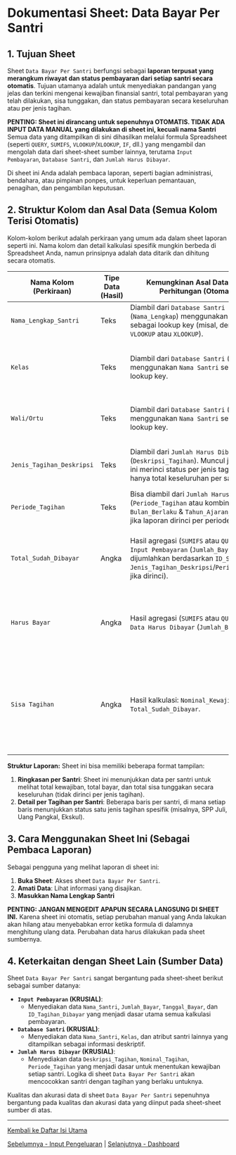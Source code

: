 # Dokumentasi Sheet: Data Bayar Per Santri

## 1. Tujuan Sheet

Sheet `Data Bayar Per Santri` berfungsi sebagai **laporan terpusat yang merangkum riwayat dan status pembayaran dari setiap santri secara otomatis**. Tujuan utamanya adalah untuk menyediakan pandangan yang jelas dan terkini mengenai kewajiban finansial santri, total pembayaran yang telah dilakukan, sisa tunggakan, dan status pembayaran secara keseluruhan atau per jenis tagihan.

**PENTING: Sheet ini dirancang untuk sepenuhnya OTOMATIS. TIDAK ADA INPUT DATA MANUAL yang dilakukan di sheet ini, kecuali nama Santri**  Semua data yang ditampilkan di sini dihasilkan melalui formula Spreadsheet (seperti `QUERY`, `SUMIFS`, `VLOOKUP`/`XLOOKUP`, `IF`, dll.) yang mengambil dan mengolah data dari sheet-sheet sumber lainnya, terutama `Input Pembayaran`, `Database Santri`, dan `Jumlah Harus Dibayar`.

Di sheet ini Anda adalah pembaca laporan, seperti bagian administrasi, bendahara, atau pimpinan ponpes, untuk keperluan pemantauan, penagihan, dan pengambilan keputusan.

## 2. Struktur Kolom dan Asal Data (Semua Kolom Terisi Otomatis)

Kolom-kolom berikut adalah perkiraan yang umum ada dalam sheet laporan seperti ini. Nama kolom dan detail kalkulasi spesifik mungkin berbeda di Spreadsheet Anda, namun prinsipnya adalah data ditarik dan dihitung secara otomatis.

| Nama Kolom (Perkiraan)     | Tipe Data (Hasil) | Kemungkinan Asal Data & Cara Perhitungan (Otomatis)                                                                                                                              | Contoh Isi (Hasil)            | Keterangan                                                                                                                               |
|----------------------------|-------------------|------------------------------------------------------------------------------------------------------------------------------------------------------------------------------------|-------------------------------|------------------------------------------------------------------------------------------------------------------------------------------|
| `Nama_Lengkap_Santri`      | Teks              | Diambil dari `Database Santri` (`Nama_Lengkap`) menggunakan `ID_Santri` sebagai lookup key (misal, dengan `VLOOKUP` atau `XLOOKUP`).                                                  | `Muhammad Al Fatih`           | Nama lengkap santri untuk memudahkan identifikasi.                                                                                       |
| `Kelas`                    | Teks              | Diambil dari `Database Santri` (`Kelas`) menggunakan `Nama Santri` sebagai lookup key.                                                                                                 | `VII A`                       | Kelas santri saat ini. Berguna untuk filtering atau analisis per kelas.                                                                  |
| `Wali/Ortu`                    | Teks              | Diambil dari `Database Santri` (`Nama ortu`) menggunakan `Nama Santri` sebagai lookup key.                                                                                                 | `AAYOGRAPH`                       | Wali santri saat ini. Berguna untuk filtering atau analisis data.                                                                  |
| `Jenis_Tagihan_Deskripsi`  | Teks              | Diambil dari `Jumlah Harus Dibayar` (`Deskripsi_Tagihan`). Muncul jika laporan ini merinci status per jenis tagihan, bukan hanya total keseluruhan per santri.                      | `SPP Bulan Juli 2025`         | Deskripsi spesifik tagihan yang menjadi kewajiban santri.                                                                                |
| `Periode_Tagihan`          | Teks              | Bisa diambil dari `Jumlah Harus Dibayar` (`Periode_Tagihan` atau kombinasi `Bulan_Berlaku` & `Tahun_Ajaran_Berlaku`) jika laporan dirinci per periode.                                 | `Juli 2025`                   | Periode tagihan yang relevan.                                                                                                            |
| `Total_Sudah_Dibayar`      | Angka             | Hasil agregasi (`SUMIFS` atau `QUERY`) dari `Input Pembayaran` (`Jumlah_Bayar`), dijumlahkan berdasarkan `ID_Santri` (dan `Jenis_Tagihan_Deskripsi`/`Periode_Tagihan` jika dirinci).  | `500000`                      | Akumulasi total pembayaran yang telah diterima dari santri untuk tagihan/periode tersebut.                                                |
| `Harus Bayar`      | Angka             | Hasil agregasi (`SUMIFS` atau `QUERY`) dari `Data Harus Dibayar` (`Jumlah_Bayar`)  | `500000`                      | Akumulasi total pembayaran yang telah diterima dari santri untuk tagihan/periode tersebut.                                                |
| `Sisa Tagihan`           | Angka             | Hasil kalkulasi: `Nominal_Kewajiban` - `Total_Sudah_Dibayar`.                                                                                                                        | `0`                           | Selisih antara yang harus dibayar dengan yang sudah dibayar. Nilai positif berarti tunggakan, nol berarti lunas, negatif berarti kelebihan bayar. |

**Struktur Laporan:**
Sheet ini bisa memiliki beberapa format tampilan:
1.  **Ringkasan per Santri**: Sheet ini menunjukkan data per santri untuk melihat  total kewajiban, total bayar, dan total sisa tunggakan secara keseluruhan (tidak dirinci per jenis tagihan).
2.  **Detail per Tagihan per Santri**: Beberapa baris per santri, di mana setiap baris menunjukkan status satu jenis tagihan spesifik (misalnya, SPP Juli, Uang Pangkal, Ekskul).

## 3. Cara Menggunakan Sheet Ini (Sebagai Pembaca Laporan)

Sebagai pengguna yang melihat laporan di sheet ini:
1.  **Buka Sheet**: Akses sheet `Data Bayar Per Santri`.
2.  **Amati Data**: Lihat informasi yang disajikan.
3.  **Masukkan Nama Lengkap Santri**

**PENTING: JANGAN MENGEDIT APAPUN SECARA LANGSUNG DI SHEET INI.** Karena sheet ini otomatis, setiap perubahan manual yang Anda lakukan akan hilang atau menyebabkan error ketika formula di dalamnya menghitung ulang data. Perubahan data harus dilakukan pada sheet sumbernya.

## 4. Keterkaitan dengan Sheet Lain (Sumber Data)

Sheet `Data Bayar Per Santri` sangat bergantung pada sheet-sheet berikut sebagai sumber datanya:

* **`Input Pembayaran` (KRUSIAL)**:
    * Menyediakan data `Nama_Santri`, `Jumlah_Bayar`, `Tanggal_Bayar`, dan `ID_Tagihan_Dibayar` yang menjadi dasar utama semua kalkulasi pembayaran.
* **`Database Santri` (KRUSIAL)**:
    * Menyediakan data `Nama_Santri`, `Kelas`, dan atribut santri lainnya yang ditampilkan sebagai informasi deskriptif.
* **`Jumlah Harus Dibayar` (KRUSIAL)**:
    * Menyediakan data `Deskripsi_Tagihan`, `Nominal_Tagihan`, `Periode_Tagihan` yang menjadi dasar untuk menentukan kewajiban setiap santri. Logika di sheet `Data Bayar Per Santri` akan mencocokkan santri dengan tagihan yang berlaku untuknya.

Kualitas dan akurasi data di sheet `Data Bayar Per Santri` sepenuhnya bergantung pada kualitas dan akurasi data yang diinput pada sheet-sheet sumber di atas.

---

[Kembali ke Daftar Isi Utama](../README.md)

[Sebelumnya - Input Pengeluaran](../docs/Input_Pengeluaran.md) | 
[Selanjutnya - Dashboard](../docs/Dashboard.md)
